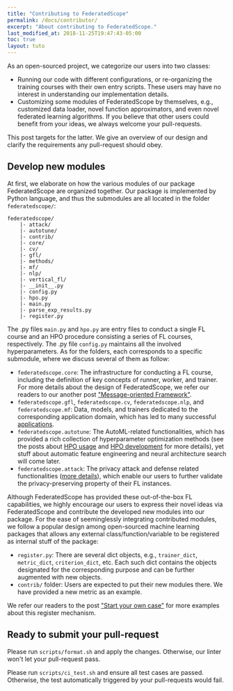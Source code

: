 ```yaml
---
title: "Contributing to FederatedScope"
permalink: /docs/contributor/
excerpt: "About contributing to FederatedScope."
last_modified_at: 2018-11-25T19:47:43-05:00
toc: true
layout: tuto
---
```


As an open-sourced project, we categorize our users into two classes:

- Running our code with different configurations, or re-organizing the training courses with their own entry scripts. These users may have no interest in understanding our implementation details.
- Customizing some modules of FederatedScope by themselves, e.g., customized data loader, novel function approximators, and even novel federated learning algorithms. If you believe that other users could benefit from your ideas, we always welcome your pull-requests.

This post targets for the latter. We give an overview of our design and clarify the requirements any pull-request should obey.

<a name="91f39fbd"></a>
## Develop new modules

At first, we elaborate on how the various modules of our package FederatedScope are organized together. Our package is implemented by Python language, and thus the submodules are all located in the folder `federatedscope/`:

```
federatedscope/
    |- attack/
    |- autotune/
    |- contrib/
    |- core/
    |- cv/
    |- gfl/
    |- methods/
    |- mf/
    |- nlp/
    |- vertical_fl/
    |- __init__.py
    |- config.py
    |- hpo.py
    |- main.py
    |- parse_exp_results.py
    |- register.py
```

The .py files `main.py` and `hpo.py` are entry files to conduct a single FL course and an HPO procedure consisting a series of FL courses, respectively. The .py file `config.py` maintains all the involved hyperparameters. As for the folders, each corresponds to a specific submodule, where we discuss several of them as follow:

- `federatedscope.core`: The infrastructure for conducting a FL course, including the definition of key concepts of runner, worker, and trainer. For more details about the design of FederatedScope, we refer our readers to our another post ["Message-oriented Framework"](TBD).
- `federatedscope.gfl`, `federatedscope.cv`, `federatedscope.nlp`, and `federatedscope.mf`: Data, models, and trainers dedicated to the corresponding application domain, which has led to many successful [applications](TBD).
- `federatedscope.autotune`: The AutoML-related functionalities, which has provided a rich collection of hyperparameter optimization methods (see the posts about [HPO usage](TBD) and [HPO development](TBD) for more details), yet stuff about automatic feature engineering and neural architecture search will come later.
- `federatedscope.attack`: The privacy attack and defense related functionalities ([more details](TBD)), which enable our users to further validate the privacy-preserving property of their FL instances.

Although FederatedScope has provided these out-of-the-box FL capabilities, we highly encourage our users to express their novel ideas via FederatedScope and contribute the developed new modules into our package. For the ease of seeminglessly integrating contributed modules, we follow a popular design among open-sourced machine learning packages that allows any external class/function/variable to be registered as internal stuff of the package:

- `register.py`: There are several dict objects, e.g., `trainer_dict`, `metric_dict`, `criterion_dict`, etc. Each such dict contains the objects designated for the corresponding purpose and can be further augmented with new objects.
- `contrib/` folder: Users are expected to put their new modules there. We have provided a new metric as an example.

We refer our readers to the post ["Start your own case"](TBD) for more examples about this register mechanism.

<a name="cd56673b"></a>
## Ready to submit your pull-request

Please run `scripts/format.sh` and apply the changes. Otherwise, our linter won't let your pull-request pass.

Please run `scripts/ci_test.sh` and ensure all test cases are passed. Otherwise, the test automatically triggered by your pull-requests would fail.
